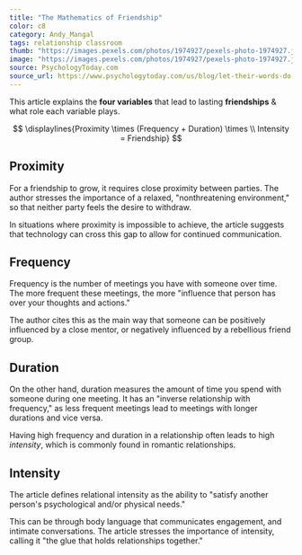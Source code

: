 ```yaml
---
title: "The Mathematics of Friendship"
color: c8
category: Andy_Mangal
tags: relationship classroom
thumb: "https://images.pexels.com/photos/1974927/pexels-photo-1974927.jpeg?auto=compress&cs=tinysrgb&w=350"
image: "https://images.pexels.com/photos/1974927/pexels-photo-1974927.jpeg?auto=compress&cs=tinysrgb&w=600"
source: PsychologyToday.com
source_url: https://www.psychologytoday.com/us/blog/let-their-words-do-the-talking/201911/the-friendship-formula
---
```

This article explains the **four variables** that lead to lasting **friendships** & what role each variable plays.
<!--more-->

$$
\displaylines{Proximity \times (Frequency + Duration) \times \\ Intensity = Friendship}
$$

## Proximity

For a friendship to grow, it requires close proximity between parties. The author stresses the importance of a relaxed, "nonthreatening environment," so that neither party feels the desire to withdraw.

In situations where proximity is impossible to achieve, the article suggests that technology can cross this gap to allow for continued communication.

## Frequency

Frequency is the number of meetings you have with someone over time. The more frequent these meetings, the more "influence that person has over your thoughts and actions."

The author cites this as the main way that someone can be positively influenced by a close mentor, or negatively influenced by a rebellious friend group.

## Duration

On the other hand, duration measures the amount of time you spend with someone during one meeting. It has an "inverse relationship with frequency," as less frequent meetings lead to meetings with longer durations and vice versa.

Having high frequency and duration in a relationship often leads to high *intensity*, which is commonly found in romantic relationships.

## Intensity

The article defines relational intensity as the ability to "satisfy another person's psychological and/or physical needs."

This can be through body language that communicates engagement, and intimate conversations. The article stresses the importance of intensity, calling it "the glue that holds relationships together."
